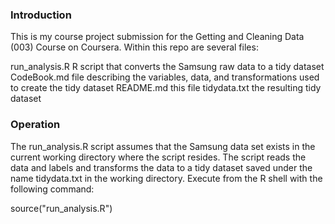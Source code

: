 ### Introduction

This is my course project submission for the Getting and Cleaning Data (003) Course on Coursera. Within this repo are several files:

run_analysis.R       R script that converts the Samsung raw data to a tidy dataset
CodeBook.md          file describing the variables, data, and transformations used to create the tidy dataset
README.md            this file
tidydata.txt         the resulting tidy dataset

### Operation

The run_analysis.R script assumes that the Samsung data set exists in the current working directory where the script resides. The script reads the data and labels and transforms the data to a tidy dataset saved under the name tidydata.txt in the working directory. Execute from the R shell with the following command:

source("run_analysis.R")



